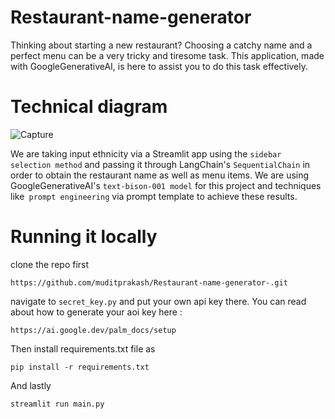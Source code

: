 # Restaurant-name-generator

Thinking about starting a new restaurant? Choosing a catchy name and a perfect menu can be a very tricky and tiresome task. This application, made with GoogleGenerativeAI, is here to assist you to do this task effectively.

# Technical diagram 
![Capture](https://github.com/muditprakash/Restaurant-name-generator-/assets/75181670/ca4bf3f5-1fac-4e0b-a691-6b47263f1b96)

We are taking input ethnicity via a Streamlit app using the ```sidebar selection method``` and passing it through LangChain's ```SequentialChain``` in order to obtain the restaurant name as well as menu items.
We are using GoogleGenerativeAI's ```text-bison-001 model``` for this project and techniques like``` prompt engineering``` via prompt template to achieve these results.

# Running it locally

clone the repo first 
```
https://github.com/muditprakash/Restaurant-name-generator-.git
```
navigate to `secret_key.py` and put your own api key there. You can read about how to generate your aoi key here :

```
https://ai.google.dev/palm_docs/setup
```
Then install requirements.txt file as 
```
pip install -r requirements.txt
```
And lastly 
```
streamlit run main.py
```

